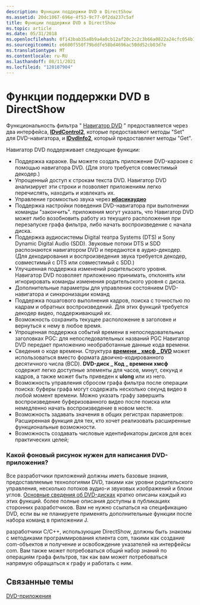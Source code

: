 ```yaml
---
description: Функции поддержки DVD в DirectShow
ms.assetid: 20dc1067-696e-4f53-9c77-0f2da237c5af
title: Функции поддержки DVD в DirectShow
ms.topic: article
ms.date: 05/31/2018
ms.openlocfilehash: 0f143bab35a8b9a4a0cb12af20c2c2c3b66a0822a24cfc054b1f5d30bd4bc3dd
ms.sourcegitcommit: e6600f550f79bddfe58bd4696ac50dd52cb03d7e
ms.translationtype: MT
ms.contentlocale: ru-RU
ms.lasthandoff: 08/11/2021
ms.locfileid: "120107904"
---
```

# <a name="dvd-support-features-in-directshow"></a>Функции поддержки DVD в DirectShow

Функциональность фильтра " [Навигатор DVD](dvd-navigator-filter.md) " предоставляется через два интерфейса, [**IDvdControl2**](/windows/desktop/api/Strmif/nn-strmif-idvdcontrol2), которые предоставляют методы "Set" для DVD-навигатора, и [**IDvdInfo2**](/windows/desktop/api/Strmif/nn-strmif-idvdinfo2), который предоставляет методы "Get".

Навигатор DVD поддерживает следующие функции:

-   Поддержка караоке. Вы можете создать приложение DVD-караоке с помощью навигатора DVD. (Для этого требуется совместимый декодер.)
-   Упрощенный доступ к строкам текста DVD. Навигатор DVD анализирует эти строки и позволяет приложениям легко перечислять, находить и извлекать их.
-   Управление громкостью звука через [ **ибасикаудио**](/windows/desktop/api/Control/nn-control-ibasicaudio)
-   Поддержка настройки поведения DVD-навигатора при выполнении команды "закончить". приложения могут указать, что Навигатор DVD может либо возобновить работу из текущего расположения при перезапуске графа фильтра, либо начать воспроизведение с начала диска.
-   Поддержка аудиосистемы Digital театра Systems (DTS) и Sony Dynamic Digital Audio (SDD). Звуковые потоки DTS и SDD распознаются навигатором DVD и передаются в аудио-декодер. (Для декодирования и воспроизведения звука требуется декодер, совместимый с DTS или совместимый с SDD.)
-   Улучшенная поддержка изменений родительского уровня. Навигатор DVD позволяет приложению принимать, отклонять или игнорировать команды изменения родительского уровня с диска.
-   Дополнительные параметры для управления состоянием DVD-навигатора и синхронизации команд
-   Поддержка пошагового выполнения кадров, поиска с точностью по кадрам и обратных воспроизведений. Для этих функций требуется декодер видео, поддерживающий их.
-   Возможность сохранить текущее расположение в заголовке и вернуться к нему в любое время.
-   Упрощенная поддержка событий времени в непоследовательных заголовках PGC: для непоследовательных названий PGC Навигатор DVD передает приложению необработанные данные кода времени.
-   Сведения о коде времени. Структура [**времени \_ хмсф \_ DVD**](/windows/win32/api/strmif/ns-strmif-dvd_hmsf_timecode) может использоваться вместо формата двоично-кодированного десятичного числа (BCD). **DVD-диск \_ Код \_ времени хмсф** содержит легко доступные элементы для часов, минут, секунд и кадров, а также может быть приведен к **ulong** или из него.
-   Возможность управления сбросом графа фильтра после операции поиска: буферы графа могут содержать несколько секунд видео в любой момент времени. Можно указать графу завершить воспроизведение буферизованного видео после поиска или немедленно начать воспроизведение в новом месте.
-   Возможность задавать значения в общих регистрах параметров: Расширенная функция для тех, кто хочет реализовать расширенные функциональные возможности.
-   Возможность создавать числовые идентификаторы дисков для всех практических целей;

### <a name="what-background-do-i-need-to-write-a-dvd-application"></a>Какой фоновый рисунок нужен для написания DVD-приложения?

Все разработчики приложений должны иметь базовые знания, предоставляемые технологиями DVD, такими как уровни родительского управления, несколько потоков аудио-и звуковых изображений и блоки углов. [Основные сведения об DVD-дисках](dvd-basics.md) кратко описаны каждый из этих функций. более полные описания доступны в публикациях сторонних разработчиков. Вам не нужно ссылаться на спецификацию DVD, если вы не планируете применять дополнительные функции после набора команд в приложении J.

разработчики C/C++, использующие DirectShow, должны быть знакомы с методиками программирования клиента com, такими как создание com-объектов и получение и освобождение указателей на интерфейсы com. Вам также может потребоваться общий набор знаний по операциям графа фильтров, так как вам может потребоваться напрямую обращаться к графу и работать с ним.

## <a name="related-topics"></a>Связанные темы

<dl> <dt>

[DVD-приложения](dvd-applications.md)
</dt> </dl>

 

 



